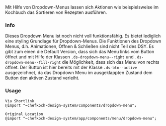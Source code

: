 Mit Hilfe von Dropdown-Menus lassen sich Aktionen wie beispielsweise im Kochbuch das Sortieren von Rezepten ausführen.

### Info
Dieses Dropdown Menu ist noch nicht voll funktionsfähig. Es bietet lediglich eine styling Grundlage für
Dropdown-Menus. Die Funktionen des Dropdown Menus, d.h. Animationen, Öffnen & Schließen sind nicht Teil des DSY.
Es gibt zum einen die Default Version, dass sich das Menu links vom Button öffnet und mit Hilfe der Klassen `.ds-dropdown-menu--right` und `.ds-dropdown-menu--fill-right`
die Möglichkeit, dass sich das Menu von rechts öffnet. 
Der Button ist hier bereits mit der Klasse `.ds-btn--active` ausgezeichnet, da das Dropdown Menu im ausgeklappten Zustand dem Button den aktiven Zustand verleiht.

### Usage  
    
    
    Via Shortlink
    @import "~chefkoch-design-system/components/dropdown-menu";
    
    Original Location
    @import "~chefkoch-design-system/app/components/menu/dropdown-menu";
  
